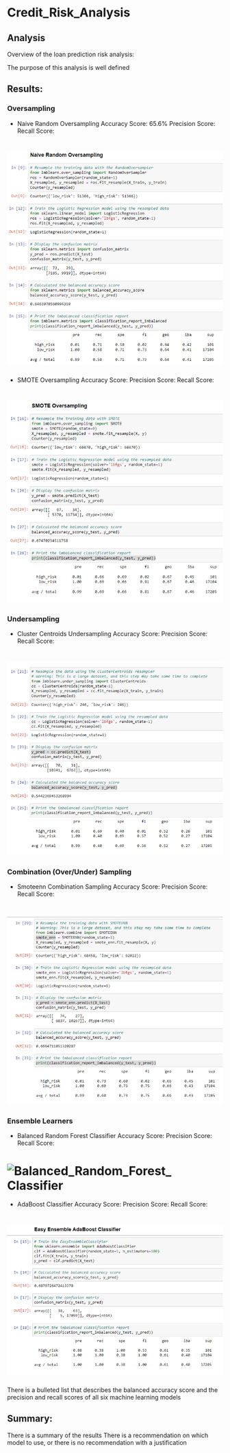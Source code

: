 # Credit_Risk_Analysis
## Analysis

Overview of the loan prediction risk analysis:

The purpose of this analysis is well defined 
## Results:
### Oversampling
* Naive Random Oversampling
Accuracy Score: 65.6%
Precision Score:
Recall Score:
# ![](Images/Naive.PNG)
* SMOTE Oversampling
Accuracy Score: 
Precision Score:
Recall Score:
# ![](Images/Smote.PNG)
### Undersampling
* Cluster Centroids Undersampling
Accuracy Score: 
Precision Score:
Recall Score:
# ![](Images/Cluster_Centroids.PNG)
### Combination (Over/Under) Sampling
* Smoteenn Combination Sampling
Accuracy Score: 
Precision Score:
Recall Score:
# ![](Images/Smoteenn.PNG)
### Ensemble Learners 
* Balanced Random Forest Classifier
Accuracy Score: 
Precision Score:
Recall Score:
# ![Balanced_Random_Forest_ Classifier](https://user-images.githubusercontent.com/95573310/222475287-1e3afb4b-243e-4b8a-bf36-9889f3624908.PNG)
* AdaBoost Classifier
Accuracy Score: 
Precision Score:
Recall Score:
# ![](Images/AdaBoost.PNG)


There is a bulleted list that describes the balanced accuracy score and the precision and recall scores of all six machine learning models 
## Summary:

There is a summary of the results 
There is a recommendation on which model to use, or there is no recommendation with a justification 
